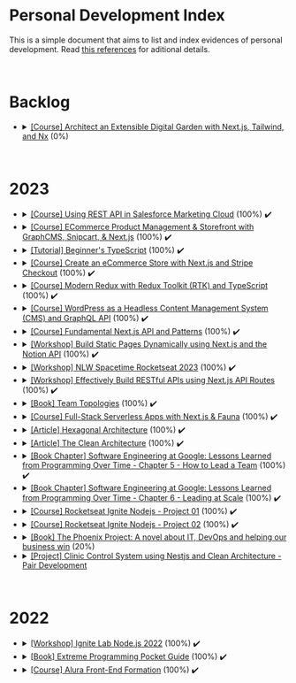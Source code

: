 # Personal Development Index

This is a simple document that aims to list and index evidences of personal development. Read [this references](./docs/references.md) for aditional details.

</br>
<h1>Backlog</h1>
<ul>
  <li>
    <details> 
      <summary>
        <a href="https://egghead.io/courses/architect-an-extensible-digital-garden-with-next-js-tailwind-and-nx-53f7628f">[Course] Architect an Extensible Digital Garden with Next.js, Tailwind, and Nx</a> (0%)
      </summary>
      <ul>
        <li>
          Started: 
        </li>
        <li>
          Finished:
        </li>
      </ul>
    </details>
  </li>
</ul>
</br>

<h1>2023</h1>
<ul>
  <li>
    <details> 
      <summary>
        <a href="https://www.pluralsight.com/courses/using-rest-api-salesforce-marketing-cloud">[Course] Using REST API in Salesforce Marketing Cloud</a> (100%) ✔️
      </summary>
      <ul>
        <li>
          Started: 2022-01-02
        </li>
        <li>
          Finished: 2022-01-02
        </li>
        <li>
          <img src="./assets/salesforce-cloud-mkt-api-certificate.png"/>
        </li>
      </ul>
    </details>
  </li>
  <li>
    <details> 
    <summary>
      <a href="https://github.com/luanavfg/my-space-jelly-gear">[Course] ECommerce Product Management & Storefront with GraphCMS, Snipcart, & Next.js</a> (100%) ✔️
    </summary>
    <ul>
      <li>
        Started: 2023-02-12
      </li>
      <li>
        Finished: 2023-02-22
      </li>
    </ul>
    </details>
  </li>
  <li>
    <details> 
      <summary>
        <a href="https://github.com/luanavfg/beginners-typescript-tutorial">[Tutorial] Beginner's TypeScript</a> (100%) ✔️
      </summary>
      <ul>
        <li>
          Started: 2023-02-23
        </li>
        <li>
          Finished: 2023-02-27
        </li>
      </ul>
    </details>
  </li>
  <li>
  <details> 
      <summary>
        <a href="https://github.com/luanavfg/my-ecomm-store">[Course] Create an eCommerce Store with Next.js and Stripe Checkout</a> (100%) ✔️
      </summary>
      <ul>
        <li>
          Started: 2023-03-02
        </li>
        <li>
          Finished: 2023-03-08
        </li>
      </ul>
    </details>
  </li>
  <li>
    <details> 
      <summary>
        <a href="https://github.com/luanavfg/redux-shopping-cart">[Course] Modern Redux with Redux Toolkit (RTK) and TypeScript</a> (100%) ✔️
      </summary>
      <ul>
        <li>
          Started: 2023-03-14
        </li>
        <li>
          Finished: 2023-03-28
        </li>
      </ul>
    </details>
  </li>
  <li>
    <details> 
      <summary>
        <a href="https://egghead.io/courses/headless-wordpress-4a14">[Course] WordPress as a Headless Content Management System (CMS) and GraphQL API</a> (100%) ✔️
      </summary>
      <ul>
        <li>
          Started: 2023-03-14
        </li>
        <li>
          Finished: 2023-03-28
        </li>
      </ul>
    </details>
  </li>
  <li>
    <details> 
      <summary>
        <a href="https://github.com/luanavfg/egghead-beginners-guide-nextjs">[Course] Fundamental Next.js API and Patterns</a> (100%) ✔️
      </summary>
      <ul>
        <li>
          Started: 2023-04-19
        </li>
        <li>
          Finished: 2023-04-26
        </li>
      </ul>
    </details>
  </li>
  <li>
    <details> 
      <summary>
        <a href="https://github.com/luanavfg/notion-next-egghead-course">[Workshop] Build Static Pages Dynamically using Next.js and the Notion API</a> (100%) ✔️
      </summary>
      <ul>
        <li>
          Started: 2023-05-03
        </li>
        <li>
          Finished: 2023-05-08
        </li>
      </ul>
    </details>
  </li>
  <li>
    <details> 
      <summary>
        <a href="https://github.com/luanavfg/nlw-spacetime-rocketseat">[Workshop] NLW Spacetime Rocketseat 2023</a> (100%) ✔️
      </summary>
      <ul>
        <li>
          Started: 2023-05-15
        </li>
        <li>
          Finished: 2023-05-28
        </li>
      </ul>
    </details>
  </li>
  <li>
    <details> 
      <summary>
        <a href="https://github.com/luanavfg/egghead-restful-api-nextjs">[Workshop] Effectively Build RESTful APIs using Next.js API Routes</a> (100%) ✔️
      </summary>
      <ul>
        <li>
          Started: 2023-05-29
        </li>
        <li>
          Finished: 2023-05-29
        </li>
      </ul>
    </details>
  </li>
  <li>
    <details> 
      <summary>
        <a href="https://docs.google.com/document/d/1RB2jStFBbfikLfwwAeb7pHT02uqWTofdegndC72HVJw/edit">[Book] Team Topologies</a> (100%) ✔️
      </summary>
      <ul>
        <li>
          Started: 2023-03-29
        </li>
        <li>
          Finished: 2023-06-11
        </li>
      </ul>
    </details>
  </li>
  <li>
    <details> 
      <summary>
        <a href="https://github.com/luanavfg/my-market-place">[Course] Full-Stack Serverless Apps with Next.js & Fauna</a> (100%) ✔️
      </summary>
      <ul>
        <li>
          Started: 2023-06-08
        </li>
        <li>
          Finished: 2023-06-26
        </li>
      </ul>
    </details>
  </li>
  <li>
    <details> 
      <summary>
        <a href="https://alistair.cockburn.us/hexagonal-architecture/">[Article] Hexagonal Architecture</a> (100%) ✔️
      </summary>
      <ul>
        <li>
          Started: 2023-07-07
        </li>
        <li>
          Finished: 2023-07-09
        </li>
      </ul>
    </details>
  </li>
  <li>
    <details> 
      <summary>
        <a href="https://blog.cleancoder.com/uncle-bob/2012/08/13/the-clean-architecture.html">[Article] The Clean Architecture</a> (100%) ✔️
      </summary>
      <ul>
        <li>
          Started: 2023-07-11
        </li>
        <li>
          Finished: 2023-07-12
        </li>
      </ul>
    </details>
  </li>
  <li>
    <details> 
      <summary>
        <a href="https://www.oreilly.com/library/view/software-engineering-at/9781492082781/">[Book Chapter] Software Engineering at Google: Lessons Learned from Programming Over Time - Chapter 5 - How to Lead a Team</a> (100%) ✔️
      </summary>
      <ul>
        <li>
          Started: 2023-07-17
        </li>
        <li>
          Finished: 2023-07-21
        </li>
      </ul>
    </details>
  </li>
  <li>
    <details> 
      <summary>
        <a href="https://www.oreilly.com/library/view/software-engineering-at/9781492082781/">[Book Chapter] Software Engineering at Google: Lessons Learned from Programming Over Time - Chapter 6 - Leading at Scale</a> (100%) ✔️
      </summary>
      <ul>
        <li>
          Started: 2023-08-29
        </li>
        <li>
          Finished: 2023-08-01
        </li>
      </ul>
    </details>
  </li>
  <li>
    <details> 
      <summary>
        <a href="https://github.com/luanavfg/ignite-nodejs-project-01">[Course] Rocketseat Ignite Nodejs - Project 01</a> (100%) ✔️
      </summary>
      <ul>
        <li>
          Started: 2023-08-21
        </li>
        <li>
          Finished: 2023-09-11
        </li>
      </ul>
    </details>
  </li>
  <li>
    <details> 
      <summary>
        <a href="https://github.com/luanavfg/ignite-nodejs-project-02">[Course] Rocketseat Ignite Nodejs - Project 02</a> (100%) ✔️
      </summary>
      <ul>
        <li>
          Started: 2023-09-19
        </li>
        <li>
          Finished: 2023-10-03
        </li>
      </ul>
    </details>
  </li>
  <li>
    <details> 
      <summary>
        <a href="https://www.oreilly.com/library/view/the-phoenix-project/9781457191350/">[Book] The Phoenix Project: A novel about IT, DevOps and helping our business win</a> (20%)
      </summary>
      <ul>
        <li>
          Started: 2023-08-29
        </li>
        <li>
          Finished:
        </li>
      </ul>
    </details>
  </li>
  <li>
    <details> 
      <summary>
        <a href="https://github.com/ItaloRAmaral/cliniccontrol">[Project] Clinic Control System using Nestjs and Clean Architecture - Pair Development</a>
      </summary>
      <ul>
        <li>
          Started: 2023-08-17
        </li>
        <li>
          Finished:
        </li>
      </ul>
    </details>
  </li>
</ul>
</br>

<h1>2022</h1>
<ul>
  <li>
    <details> 
      <summary>
        <a href="https://github.com/luanavfg/notification-service">[Workshop] Ignite Lab Node.js 2022</a> (100%) ✔️
      </summary>
      <ul>
        <li>
          Started: 2022-12-13
        </li>
        <li>
          Finished: 2022-12-16
        </li>
      </ul>
    </details>
  </li>
  <li>
    <details> 
      <summary>
        <a href="https://www.oreilly.com/library/view/extreme-programming-pocket/9781449399849/">[Book] Extreme Programming Pocket Guide</a> (100%) ✔️
      </summary>
    </details>
  </li>
   <li>
    <details> 
      <summary>
        <a href="https://cursos.alura.com.br/degree/certificate/8a4581a3-43cb-4803-b401-52ca6b9091bc">[Course] Alura Front-End Formation</a> (100%) ✔️
      </summary>
      <ul>
        <li>
          Started: 2022-04-27
        </li>
        <li>
          Finished: 2022-05-13
        </li>
      </ul>
    </details>
  </li>
</ul>
</br>

